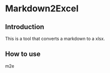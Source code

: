 # Markdown2Excel
## Introduction
This is a tool that converts a markdown to a xlsx.

## How to use
m2e